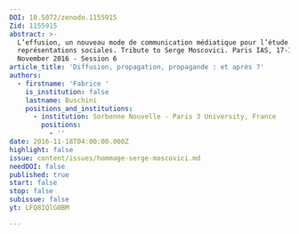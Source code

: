 ```yaml
---
DOI: 10.5072/zenodo.1155915
Zid: 1155915
abstract: >-
  L’effusion, un nouveau mode de communication médiatique pour l’étude des
  représentations sociales. Tribute to Serge Moscovici. Paris IAS, 17-18
  November 2016 - Session 6
article_title: 'Diffusion, propagation, propagande : et après ?'
authors:
  - firstname: 'Fabrice '
    is_institution: false
    lastname: Buschini
    positions_and_institutions:
      - institution: Sorbonne Nouvelle - Paris 3 University, France
        positions:
          - ''
date: 2016-11-18T04:00:00.000Z
highlight: false
issue: content/issues/hommage-serge-moscovici.md
needDOI: false
published: true
start: false
stop: false
subissue: false
yt: LFQ8IQlG0BM

---
```


<Youtube yt="LFQ8IQlG0BM" caption="Diffusion, propagation, propagande : et après ?" start="false" stop="false"></Youtube>
